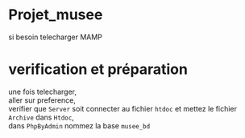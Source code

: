 # Projet_musee

si besoin telecharger MAMP


# verification et préparation 
une fois telecharger, 
<br>aller sur preference, 
<br>verifier que `Server` soit connecter au fichier `htdoc` et mettez le fichier `Archive` dans `Htdoc`, 
<br>dans `PhpByAdmin` nommez la base `musee_bd`

